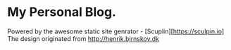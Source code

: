 # My Personal Blog.

Powered by the awesome static site genrator - [Scuplin][https://sculpin.io]
The design originated from http://henrik.bjrnskov.dk
